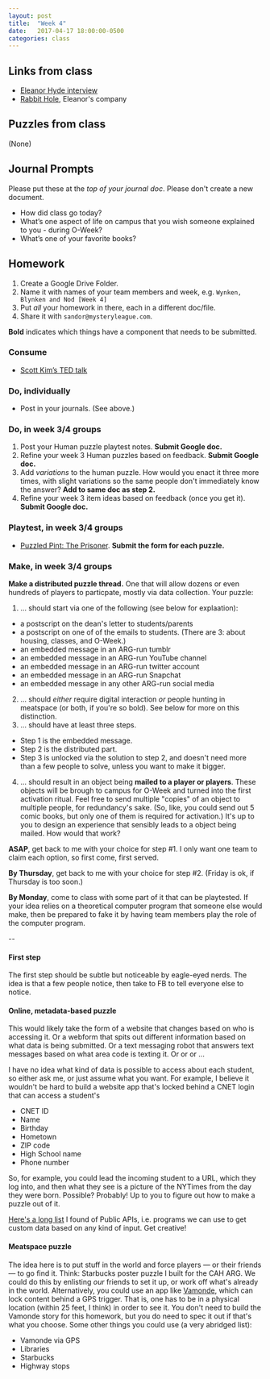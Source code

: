 ```yaml
---
layout: post
title:  "Week 4"
date:   2017-04-17 18:00:00-0500
categories: class
---
```


## Links from class

- [Eleanor Hyde interview](http://biggameswithace.blogspot.com/2014/11/interview-after-death-card-with-eleanor.html?m=1)
- [Rabbit Hole](https://www.facebook.com/downtherabbit/?ref=br_rs), Eleanor's company

## Puzzles from class

(None)

## Journal Prompts

Please put these at the *top of your journal doc*. Please don't create a new document.

- How did class go today?
- What’s one aspect of life on campus that you wish someone explained to you - during O-Week? 
- What’s one of your favorite books?

## Homework

1. Create a Google Drive Folder.
2. Name it with names of your team members and week, e.g. `Wynken, Blynken and Nod [Week 4]`
3. Put _all_ your homework in there, each in a different doc/file.
4. Share it with `sandor@mysteryleague.com`.

 **Bold** indicates which things have a component that needs to be submitted.

### Consume

* [Scott Kim’s TED talk](https://www.ted.com/talks/scott_kim_takes_apart_the_art_of_puzzles)

### Do, individually

* Post in your journals. (See above.)

### Do, in week 3/4 groups

1. Post your Human puzzle playtest notes. **Submit Google doc.**
2. Refine your week 3 Human puzzles based on feedback. **Submit Google doc.**
3. Add *variations* to the human puzzle. How would you enact it three more times, with slight variations so the same people don't immediately know the answer? **Add to same doc as step 2.**
4. Refine your week 3 item ideas based on feedback (once you get it). **Submit Google doc.**

### Playtest, in week 3/4 groups

* [Puzzled Pint: The Prisoner](https://airtable.com/shrQfPcz1HZJSH4BN). **Submit the form for each puzzle.**

### Make, in week 3/4 groups

**Make a distributed puzzle thread.** One that will allow dozens or even hundreds of players to particpate, mostly via data collection. Your puzzle:

1. … should start via one of the following (see below for explaation):
 - a postscript on the dean's letter to students/parents
 - a postscript on one of of the emails to students. (There are 3: about housing, classes, and O-Week.)
 - an embedded message in an ARG-run tumblr
 - an embedded message in an ARG-run YouTube channel
 - an embedded message in an ARG-run twitter account
 - an embedded message in an ARG-run Snapchat
 - an embedded message in any other ARG-run social media
2. … should _either_ require digital interaction _or_ people hunting in meatspace (or both, if you're so bold). See below for more on this distinction.
3. … should have at least three steps.
 - Step 1 is the embedded message.
 - Step 2 is the distributed part.
 - Step 3 is unlocked via the solution to step 2, and doesn't need more than a few people to solve, unless you want to make it bigger.
4. … should result in an object being **mailed to a player or players**. These objects will be brough to campus for O-Week and turned into the first activation ritual. Feel free to send multiple "copies" of an object to multiple people, for redundancy's sake. (So, like, you could send out 5 comic books, but only one of them is required for activation.) It's up to you to design an experience that sensibly leads to a object being mailed. How would that work?

**ASAP**, get back to me with your choice for step #1. I only want one team to claim each option, so first come, first served.

**By Thursday**, get back to me with your choice for step #2. (Friday is ok, if Thursday is too soon.)

**By Monday**, come to class with some part of it that can be playtested. If your idea relies on a theoretical computer program that someone else would make, then be prepared to fake it by having team members play the role of the computer program.

--

#### First step

The first step should be subtle but noticeable by eagle-eyed nerds. The idea is that a few people notice, then take to FB to tell everyone else to notice.

#### Online, metadata-based puzzle

This would likely take the form of a website that changes based on who is accessing it. Or a webform that spits out different information based on what data is being submitted. Or a text messaging robot that answers text messages based on what area code is texting it. Or or or …

I have no idea what kind of data is possible to access about each student, so either ask me, or just assume what you want. For example, I believe it wouldn't be hard to build a website app that's locked behind a CNET login that can access a student's

* CNET ID
* Name
* Birthday
* Hometown
* ZIP code
* High School name
* Phone number

So, for example, you could lead the incoming student to a URL, which they log into, and then what they see is a picture of the NYTimes from the day they were born. Possible? Probably! Up to you to figure out how to make a puzzle out of it.

[Here's a long list](https://github.com/toddmotto/public-apis) I found of Public APIs, i.e. programs we can use to get custom data based on any kind of input. Get creative!

#### Meatspace puzzle

The idea here is to put stuff in the world and force players — or their friends — to go find it. Think: Starbucks poster puzzle I built for the CAH ARG. We could do this by enlisting _our_ friends to set it up, or work off what's already in the world. Alternatively, you could use an app like [Vamonde](http://vamonde.com), which can lock content behind a GPS trigger. That is, one has to be in a physical location (within 25 feet, I think) in order to see it. You don't need to build the Vamonde story for this homework, but you do need to spec it out if that's what you choose. Some other things you could use (a very abridged list):

- Vamonde via GPS
- Libraries
- Starbucks
- Highway stops
